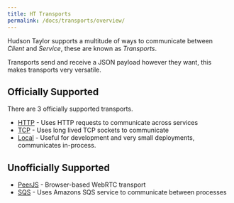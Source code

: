 ```yaml
---
title: HT Transports
permalink: /docs/transports/overview/
---
```


Hudson Taylor supports a multitude of ways to communicate between *Client* and *Service*, these are known as *Transports*.

Transports send and receive a JSON payload however they want, this makes transports very versatile.

## Officially Supported

There are 3 officially supported transports.

* [HTTP](/docs/transports/http/) - Uses HTTP requests to communicate across services
* [TCP](/docs/transports/tcp/) - Uses long lived TCP sockets to communicate
* [Local](/docs/transports/local/) - Useful for development and very small deployments, communicates in-process.

## Unofficially Supported

* [PeerJS](https://github.com/hudson-taylor/peerjs-transport) - Browser-based WebRTC transport
* [SQS](https://github.com/hudson-taylor/ht-sqs-transport) - Uses Amazons SQS service to communicate between processes 
